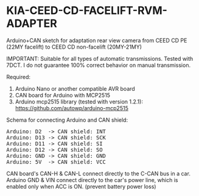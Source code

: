 # KIA-CEED-CD-FACELIFT-RVM-ADAPTER
Arduino+CAN sketch for adaptation rear view camera from CEED CD PE (22MY facelift) to CEED CD non-facelift (20MY-21MY)

IMPORTANT: Suitable for all types of automatic transmissions. Tested with 7DCT. I do not guarantee 100% correct behavior on manual transmission.

Required:
1) Arduino Nano or another compatible AVR board
2) CAN board for Arduino with MCP2515
3) Arduino mcp2515 library (tested with version 1.2.1): https://github.com/autowp/arduino-mcp2515

Schema for connecting Arduino and CAN shield:<br/>
<pre>Arduino: D2  -> CAN shield: INT
Arduino: D13 -> CAN shield: SCK
Arduino: D11 -> CAN shield: SI
Arduino: D12 -> CAN shield: SO
Arduino: GND -> CAN shield: GND
Arduino: 5V  -> CAN shield: VCC</pre>

CAN board's CAN-H & CAN-L connect directly to the C-CAN bus in a car.
Arduino GND & VIN connect directly to the car's power line, which is enabled only when ACC is ON. (prevent battery power loss)
